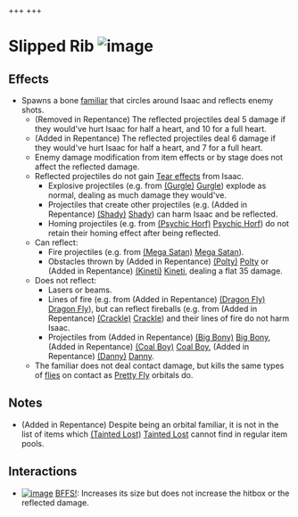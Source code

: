 +++
+++

 # Slipped Rib ![image](/image/Slipped_Rib.png) 


Effects
---------


* Spawns a bone [familiar](/wiki/Familiar "Familiar") that circles around Isaac and reflects enemy shots.
	+ (Removed in Repentance) The reflected projectiles deal 5 damage if they would've hurt Isaac for half a heart, and 10 for a full heart.
	+ (Added in Repentance) The reflected projectiles deal 6 damage if they would've hurt Isaac for half a heart, and 7 for a full heart.
	+ Enemy damage modification from item effects or by stage does not affect the reflected damage.
	+ Reflected projectiles do not gain [Tear effects](/wiki/Tear_effects "Tear effects") from Isaac.
		- Explosive projectiles (e.g. from [(Gurgle)](/wiki/Gaper#Gurgle "Gurgle") [Gurgle](/wiki/Gaper#Gurgle "Gaper")) explode as normal, dealing as much damage they would've.
		- Projectiles that create other projectiles (e.g. (Added in Repentance) [(Shady)](/wiki/Fatty#Shady "Shady") [Shady](/wiki/Fatty#Shady "Fatty")) can harm Isaac and be reflected.
		- Homing projectiles (e.g. from [(Psychic Horf)](/wiki/Horf#Psychic_Horf "Psychic Horf") [Psychic Horf](/wiki/Horf#Psychic_Horf "Horf")) do not retain their homing effect after being reflected.
	+ Can reflect:
		- Fire projectiles (e.g. from [(Mega Satan)](/wiki/Mega_Satan "Mega Satan") [Mega Satan](/wiki/Mega_Satan "Mega Satan")).
		- Obstacles thrown by (Added in Repentance) [(Polty)](/wiki/Polty "Polty") [Polty](/wiki/Polty "Polty") or (Added in Repentance) [(Kineti)](/wiki/Polty#Kineti "Kineti") [Kineti](/wiki/Polty#Kineti "Polty"), dealing a flat 35 damage.
	+ Does not reflect:
		- Lasers or beams.
		- Lines of fire (e.g. from (Added in Repentance) [(Dragon Fly)](/wiki/Boom_Fly#Dragon_Fly "Dragon Fly") [Dragon Fly](/wiki/Boom_Fly#Dragon_Fly "Boom Fly")), but can reflect fireballs (e.g. from (Added in Repentance) [(Crackle)](/wiki/Gaper#Crackle "Crackle") [Crackle](/wiki/Gaper#Crackle "Gaper")) and their lines of fire do not harm Isaac.
		- Projectiles from (Added in Repentance) [(Big Bony)](/wiki/Fatty#Big_Bony "Big Bony") [Big Bony](/wiki/Fatty#Big_Bony "Fatty"), (Added in Repentance) [(Coal Boy)](/wiki/Danny#Coal_Boy "Coal Boy") [Coal Boy](/wiki/Danny#Coal_Boy "Danny"), (Added in Repentance) [(Danny)](/wiki/Danny "Danny") [Danny](/wiki/Danny "Danny").
	+ The familiar does not deal contact damage, but kills the same types of [flies](/wiki/Flies "Flies") on contact as [Pretty Fly](/wiki/Pretty_Fly "Pretty Fly") orbitals do.


Notes
-------


* (Added in Repentance) Despite being an orbital familiar, it is not in the list of items which  [(Tainted Lost)](/wiki/Tainted_Lost "Tainted Lost") [Tainted Lost](/wiki/Tainted_Lost "Tainted Lost") cannot find in regular item pools.


Interactions
--------------


* [![image](/image/BFFS!.png)](/wiki/BFFS! "BFFS!") [BFFS!](/wiki/BFFS! "BFFS!"): Increases its size but does not increase the hitbox or the reflected damage.


